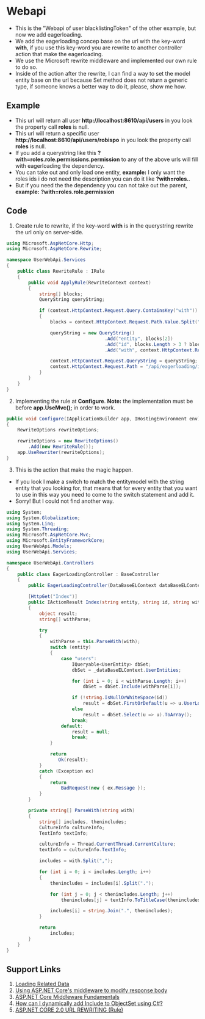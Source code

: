 # Webapi

* This is the "Webapi of user blacklistingToken" of the other example, but now we add eagerloading.
* We add the eagerloading concep base on the url with the key-word **with**, if you use this key-word you are rewrite to another controller action that make the eagerloading.
* We use the Microsoft rewrite middleware and implemented our own rule to do so.
* Inside of the action after the rewrite, I can find a way to set the model entity base on the url because Set method does not return a generic type, if someone knows a better way to do it, please, show me how.

## Example

* This url will return all user **http://localhost:8610/api/users** in you look the property call **roles** is null.
* This url will return a specific user **http://localhost:8610/api/users/robispo** in you look the property call **roles** is null.
* If you add a querystring like this **?with=roles.role.permissions.permission** to any of the above urls will fill with eagerloading the dependency.
* You can take out and only load one entity, **example:** I only want the roles ids i do not need the description you can do it like **?with=roles.**.
* But if you need the the dependency you can not take out the parent, **example:** **?with=roles.role.permission**

## Code

1. Create rule to rewrite, if the key-word **with** is in the querystring rewrite the url only on server-side.

```csharp
using Microsoft.AspNetCore.Http;
using Microsoft.AspNetCore.Rewrite;

namespace UserWebApi.Services
{
    public class RewriteRule : IRule
    {
        public void ApplyRule(RewriteContext context)
        {
            string[] blocks;
            QueryString queryString;

            if (context.HttpContext.Request.Query.ContainsKey("with"))
            {
                blocks = context.HttpContext.Request.Path.Value.Split("/");

                queryString = new QueryString()
                                    .Add("entity", blocks[2])
                                    .Add("id", blocks.Length > 3 ? blocks[3] : string.Empty)
                                    .Add("with", context.HttpContext.Request.Query["with"]);

                context.HttpContext.Request.QueryString = queryString;
                context.HttpContext.Request.Path = "/api/eagerloading/index";
            }
        }
    }
}

```

2. Implementing the rule at **Configure**. **Note:** the implementation must be before **app.UseMvc();** in order to work.

```csharp
public void Configure(IApplicationBuilder app, IHostingEnvironment env)
{
    RewriteOptions rewriteOptions;

    rewriteOptions = new RewriteOptions()
        .Add(new RewriteRule());
    app.UseRewriter(rewriteOptions);           
}   
```

3. This is the action that make the magic happen.

* If you look I make a switch to match the entitymodel with the string entity that you looking for, that means that for every entity that you want to use in this way you need to come to the switch statement and add it.
* Sorry! But I could not find another way.

```csharp
using System;
using System.Globalization;
using System.Linq;
using System.Threading;
using Microsoft.AspNetCore.Mvc;
using Microsoft.EntityFrameworkCore;
using UserWebApi.Models;
using UserWebApi.Services;

namespace UserWebApi.Controllers
{
    public class EagerLoadingController : BaseController
    {
        public EagerLoadingController(DataBaseELContext dataBaseELContext, IJwtService jwtService) : base(dataBaseELContext, jwtService) { }

        [HttpGet("Index")]
        public IActionResult Index(string entity, string id, string with)
        {
            object result;
            string[] withParse;

            try
            {
                withParse = this.ParseWith(with);
                switch (entity)
                {
                    case "users":
                        IQueryable<UserEntity> dbSet;
                        dbSet = _dataBaseELContext.UserEntities;

                        for (int i = 0; i < withParse.Length; i++)
                            dbSet = dbSet.Include(withParse[i]);

                        if (!string.IsNullOrWhiteSpace(id))
                            result = dbSet.FirstOrDefault(u => u.UserLogin == id);
                        else
                            result = dbSet.Select(u => u).ToArray();
                        break;
                    default:
                        result = null;
                        break;
                }

                return
                   Ok(result);
            }
            catch (Exception ex)
            {
                return
                    BadRequest(new { ex.Message });
            }
        }

        private string[] ParseWith(string with)
        {
            string[] includes, thenincludes;
            CultureInfo cultureInfo;
            TextInfo textInfo;

            cultureInfo = Thread.CurrentThread.CurrentCulture;
            textInfo = cultureInfo.TextInfo;

            includes = with.Split(",");

            for (int i = 0; i < includes.Length; i++)
            {
                thenincludes = includes[i].Split(".");

                for (int j = 0; j < thenincludes.Length; j++)
                    thenincludes[j] = textInfo.ToTitleCase(thenincludes[j]);

                includes[i] = string.Join(".", thenincludes);
            }

            return
                includes;
        }
    }
}
```

## Support Links

1. [Loading Related Data](https://docs.microsoft.com/en-us/ef/core/querying/related-data)
2. [Using ASP.NET Core's middleware to modify response body](https://www.billbogaiv.com/posts/using-aspnet-cores-middleware-to-modify-response-body)
3. [ASP.NET Core Middleware Fundamentals](https://docs.microsoft.com/en-us/aspnet/core/fundamentals/middleware?tabs=aspnetcore2x)
4. [How can I dynamically add Include to ObjectSet<Entity> using C#?](https://stackoverflow.com/questions/16054284/how-can-i-dynamically-add-include-to-objectsetentity-using-c)
5. [ASP.NET CORE 2.0 URL REWRITING (Rule)](https://tahirnaushad.com/2017/08/18/url-rewriting-in-asp-net-core/)
